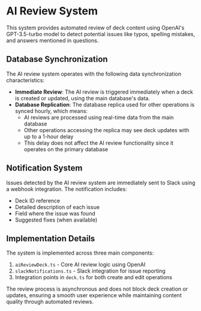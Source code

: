# AI Review System

This system provides automated review of deck content using OpenAI's GPT-3.5-turbo model to detect potential issues like typos, spelling mistakes, and answers mentioned in questions.

## Database Synchronization

The AI review system operates with the following data synchronization characteristics:

- **Immediate Review**: The AI review is triggered immediately when a deck is created or updated, using the main database's data.
- **Database Replication**: The database replica used for other operations is synced hourly, which means:
  - AI reviews are processed using real-time data from the main database
  - Other operations accessing the replica may see deck updates with up to a 1-hour delay
  - This delay does not affect the AI review functionality since it operates on the primary database

## Notification System

Issues detected by the AI review system are immediately sent to Slack using a webhook integration. The notification includes:
- Deck ID reference
- Detailed description of each issue
- Field where the issue was found
- Suggested fixes (when available)

## Implementation Details

The system is implemented across three main components:

1. `aiReviewDeck.ts` - Core AI review logic using OpenAI
2. `slackNotifications.ts` - Slack integration for issue reporting
3. Integration points in `deck.ts` for both create and edit operations

The review process is asynchronous and does not block deck creation or updates, ensuring a smooth user experience while maintaining content quality through automated reviews.
